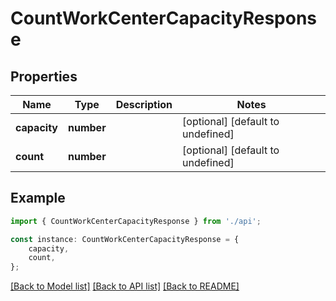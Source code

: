 # CountWorkCenterCapacityResponse


## Properties

Name | Type | Description | Notes
------------ | ------------- | ------------- | -------------
**capacity** | **number** |  | [optional] [default to undefined]
**count** | **number** |  | [optional] [default to undefined]

## Example

```typescript
import { CountWorkCenterCapacityResponse } from './api';

const instance: CountWorkCenterCapacityResponse = {
    capacity,
    count,
};
```

[[Back to Model list]](../README.md#documentation-for-models) [[Back to API list]](../README.md#documentation-for-api-endpoints) [[Back to README]](../README.md)
